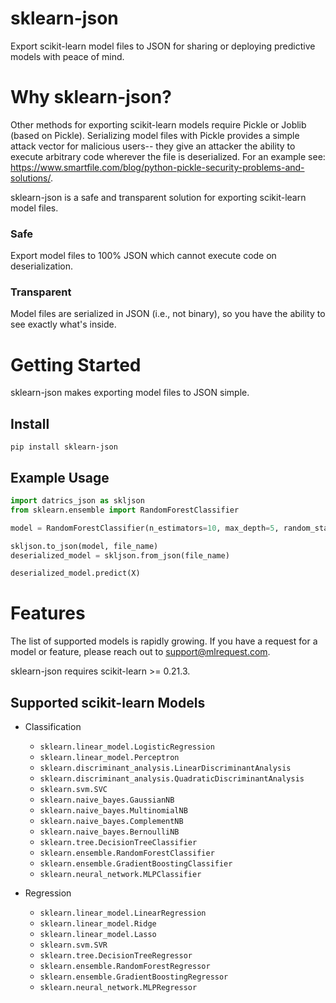 # sklearn-json
Export scikit-learn model files to JSON for sharing or deploying predictive models with peace of mind.

# Why sklearn-json?
Other methods for exporting scikit-learn models require Pickle or Joblib (based on Pickle). Serializing model files with Pickle provides a simple attack vector for malicious users-- they give an attacker the ability to execute arbitrary code wherever the file is deserialized. For an example see: https://www.smartfile.com/blog/python-pickle-security-problems-and-solutions/.

sklearn-json is a safe and transparent solution for exporting scikit-learn model files.

### Safe
Export model files to 100% JSON which cannot execute code on deserialization.

### Transparent
Model files are serialized in JSON (i.e., not binary), so you have the ability to see exactly what's inside.

# Getting Started

sklearn-json makes exporting model files to JSON simple.

## Install
```
pip install sklearn-json
```
## Example Usage

```python
import datrics_json as skljson
from sklearn.ensemble import RandomForestClassifier

model = RandomForestClassifier(n_estimators=10, max_depth=5, random_state=0).fit(X, y)

skljson.to_json(model, file_name)
deserialized_model = skljson.from_json(file_name)

deserialized_model.predict(X)
```

# Features
The list of supported models is rapidly growing. If you have a request for a model or feature, please reach out to support@mlrequest.com.

sklearn-json requires scikit-learn >= 0.21.3.

## Supported scikit-learn Models

* Classification
    * `sklearn.linear_model.LogisticRegression`
    * `sklearn.linear_model.Perceptron`
    * `sklearn.discriminant_analysis.LinearDiscriminantAnalysis`
    * `sklearn.discriminant_analysis.QuadraticDiscriminantAnalysis`
    * `sklearn.svm.SVC`
    * `sklearn.naive_bayes.GaussianNB`
    * `sklearn.naive_bayes.MultinomialNB`
    * `sklearn.naive_bayes.ComplementNB`
    * `sklearn.naive_bayes.BernoulliNB`
    * `sklearn.tree.DecisionTreeClassifier`
    * `sklearn.ensemble.RandomForestClassifier`
    * `sklearn.ensemble.GradientBoostingClassifier`
    * `sklearn.neural_network.MLPClassifier`

* Regression
    * `sklearn.linear_model.LinearRegression`
    * `sklearn.linear_model.Ridge`
    * `sklearn.linear_model.Lasso`
    * `sklearn.svm.SVR`
    * `sklearn.tree.DecisionTreeRegressor`
    * `sklearn.ensemble.RandomForestRegressor`
    * `sklearn.ensemble.GradientBoostingRegressor`
    * `sklearn.neural_network.MLPRegressor`
